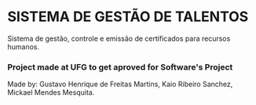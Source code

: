 # SISTEMA DE GESTÃO DE TALENTOS

Sistema de gestão, controle e emissão de certificados para recursos humanos.

### Project made at UFG to get aproved for Software's Project
Made by: Gustavo Henrique de Freitas Martins,  Kaio Ribeiro Sanchez, Mickael Mendes Mesquita.
